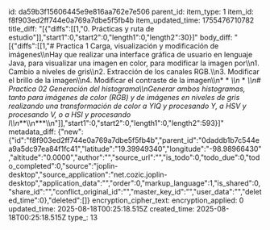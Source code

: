 id: da59b3f15606445e9e816aa762e7e506
parent_id: 
item_type: 1
item_id: f8f903ed2ff744e0a769a7dbe5f5fb4b
item_updated_time: 1755476710782
title_diff: "[{\"diffs\":[[1,\"0. Prácticas y ruta de estudio\"]],\"start1\":0,\"start2\":0,\"length1\":0,\"length2\":30}]"
body_diff: "[{\"diffs\":[[1,\"# Practica 1 Carga, visualización y modificación de imágenes\\\nHay que realizar una interface gráfica de usuario en lenguaje Java, para visualizar una imagen en color, para modificar la imagen por\\\n1. Cambio a niveles de gris\\\n2. Extracción de los canales RGB.\\\n3. Modificar el brillo de la imagen\\\n4. Modificar el contraste de la imagen\\\n* * *\\\n* * *\\\n# Practica 02 Generación del histograma\\\nGenerar ambos histogramas, tanto para imágenes de color (RGB) y de imágenes en niveles de gris realizando una transformación de color a YIQ y procesando Y, a HSV y procesando V, o a HSI y procesando I\\\n***\\\n***\\\n\"]],\"start1\":0,\"start2\":0,\"length1\":0,\"length2\":593}]"
metadata_diff: {"new":{"id":"f8f903ed2ff744e0a769a7dbe5f5fb4b","parent_id":"0daddb1b7c544ea9a5dc97ea84f1fc41","latitude":"19.39949340","longitude":"-98.98966430","altitude":"0.0000","author":"","source_url":"","is_todo":0,"todo_due":0,"todo_completed":0,"source":"joplin-desktop","source_application":"net.cozic.joplin-desktop","application_data":"","order":0,"markup_language":1,"is_shared":0,"share_id":"","conflict_original_id":"","master_key_id":"","user_data":"","deleted_time":0},"deleted":[]}
encryption_cipher_text: 
encryption_applied: 0
updated_time: 2025-08-18T00:25:18.515Z
created_time: 2025-08-18T00:25:18.515Z
type_: 13